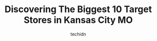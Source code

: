 ---
layout: ampstory
image: https://i0.wp.com/www.depkes.org/wp-content/uploads/2023/06/target-0-in-kansas-city-mo-1685965970.jpeg?resize=640,853
author: techidn
featured: false
description: Discover the impressive array of Target options in Kansas City MO, where you can find 10 of the largest Target establishments in the area. From renowned classics to hidden gems, Kansas City 
title: Discovering The Biggest 10 Target Stores in Kansas City MO
cover:
   title: Discovering The Biggest 10 Target Stores in Kansas City MO
   subtitle: Rickpate
   background: https://www.depkes.org/wp-content/uploads/2023/06/target-0-in-kansas-city-mo-1685965970.jpeg

pages: 
 - layout: thirds
   top: <h1>#1 Target</h1>
   bottom: "<p>Target off 119th and Metcalf in Overland Park, KS is an amazing store filled with most everything you would need for kitchen needs, small appliances, vacuums, foods, clot</p>"
   background: https://www.depkes.org/wp-content/uploads/2023/06/target-1-in-kansas-city-mo-1685965970.jpeg
   backgroundblur: true
 - layout: thirds
   top: <h1>#2 Target</h1>
   bottom: "<p>4375 N Chouteau Trafficway, Kansas City, MO 64117, United States</p>"
   background: https://www.depkes.org/wp-content/uploads/2023/06/target-2-in-kansas-city-mo-1685965971.jpeg
   cta:
      link: https://www.depkes.org/blog/discovering-the-biggest-10-target-stores-in-kansas-city-mo/
      text: Discovering The Biggest 10 Target Stores in Kansas City MO
 - layout: thirds
   top: <h1>#3 Target</h1>
   bottom: "<p>17810 East 39th St S, Independence, MO 64055, United States</p>"
   background: https://www.depkes.org/wp-content/uploads/2023/06/target-3-in-kansas-city-mo-1685965971.jpeg
   cta:
      link: https://www.depkes.org/blog/discovering-the-biggest-10-target-stores-in-kansas-city-mo/
      text: Discovering The Biggest 10 Target Stores in Kansas City MO
 - layout: thirds
   top: <h1>#4 Target</h1>
   bottom: "<p>1850 NW Chipman Rd, Lees Summit, MO 64081, United States</p>"
   background: https://images.unsplash.com/photo-1533735380053-eb8d0759b24a?ixlib=rb-4.0.3&ixid=MnwxMjA3fDB8MHxwaG90by1wYWdlfHx8fGVufDB8fHx8&auto=format&fit=crop&w=640&h=853&q=80
   cta:
      link: https://www.depkes.org/blog/discovering-the-biggest-10-target-stores-in-kansas-city-mo/
      text: Discovering The Biggest 10 Target Stores in Kansas City MO
 - layout: thirds
   top: <h1>#5 Target</h1>
   bottom: "<p>8420 N Madison Ave, Kansas City, MO 64155, United States</p>"
   background: https://images.unsplash.com/photo-1546497974-b213c9efb599?ixlib=rb-4.0.3&ixid=MnwxMjA3fDB8MHxwaG90by1wYWdlfHx8fGVufDB8fHx8&auto=format&fit=crop&w=640&h=853&q=80
   cta:
      link: https://www.depkes.org/blog/discovering-the-biggest-10-target-stores-in-kansas-city-mo/
      text: Discovering The Biggest 10 Target Stores in Kansas City MO
 - layout: thirds
   top: <h1>#6 Target</h1>
   bottom: "<p>8509 State Line Rd, Kansas City, MO 64114, United States</p>"
   background: https://images.unsplash.com/photo-1488554378835-f7acf46e6c98?ixlib=rb-4.0.3&ixid=MnwxMjA3fDB8MHxwaG90by1wYWdlfHx8fGVufDB8fHx8&auto=format&fit=crop&w=640&h=853&q=80
   cta:
      link: https://www.depkes.org/blog/discovering-the-biggest-10-target-stores-in-kansas-city-mo/
      text: Discovering The Biggest 10 Target Stores in Kansas City MO
 - layout: thirds
   top: <h1>#7 Target</h1>
   bottom: "<p>9220 NE Barry Rd, Kansas City, MO 64157, United States</p>"
   background: https://images.unsplash.com/photo-1509114397022-ed747cca3f65?ixlib=rb-4.0.3&ixid=MnwxMjA3fDB8MHxwaG90by1wYWdlfHx8fGVufDB8fHx8&auto=format&fit=crop&w=640&h=853&q=80
   cta:
      link: https://www.depkes.org/blog/discovering-the-biggest-10-target-stores-in-kansas-city-mo/
      text: Discovering The Biggest 10 Target Stores in Kansas City MO
 - layout: thirds
   middle: Continue reading...
   background: https://plus.unsplash.com/premium_photo-1664640458616-3c74f8cb4589?ixlib=rb-4.0.3&ixid=MnwxMjA3fDB8MHxwaG90by1wYWdlfHx8fGVufDB8fHx8&auto=format&fit=crop&w=640&h=853&q=80
   cta:
      link: https://www.depkes.org/blog/discovering-the-biggest-10-target-stores-in-kansas-city-mo/
      text: Discovering The Biggest 10 Target Stores in Kansas City MO
      
---